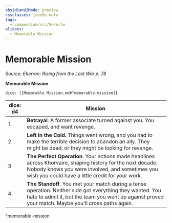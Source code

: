 ```yaml
---
obsidianUIMode: preview
cssclasses: json5e-note
tags:
  - compendium/src/5e/erlw
aliases:
  - Memorable Mission
---
```

# Memorable Mission
*Source: Eberron: Rising from the Last War p. 78* 

**Memorable Mission**

`dice: [[Memorable Mission.md#^memorable-mission]]`

| dice: d4 | Mission |
|----------|---------|
| 1 | **Betrayal**. A former associate turned against you. You escaped, and want revenge. |
| 2 | **Left in the Cold.** Things went wrong, and you had to make the terrible decision to abandon an ally. They might be dead, or they might be looking for revenge. |
| 3 | **The Perfect Operation**. Your actions made headlines across Khorvaire, shaping history for the next decade. Nobody knows you were involved, and sometimes you wish you could have a little credit for your work. |
| 4 | **The Standoff**. You met your match during a tense operation. Neither side got everything they wanted. You hate to admit it, but the team you went up against proved your match. Maybe you'll cross paths again. |
^memorable-mission
